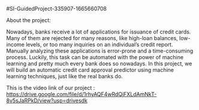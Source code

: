 #SI-GuidedProject-335907-1665660708


About the project:

Nowadays, banks receive a lot of applications for issuance of credit cards. Many of them are rejected for many reasons, like high-loan balances,
low-income levels, or too many inquiries on an individual’s credit report. Manually analyzing these applications is error-prone and a time-consuming process.
Luckily, this task can be automated with the power of machine learning and pretty much every bank does so nowadays. In this project, 
we will build an automatic credit card approval predictor using machine learning techniques, just like the real banks do.

This is the video link of our project : https://drive.google.com/file/d/1rhyAQF4wRdQjFXLdAmNkT-8v5sJaRPkD/view?usp=drivesdk
